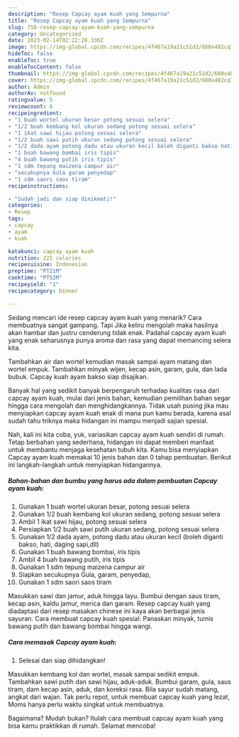 ```yaml
---
description: "Resep Capcay ayam kuah yang Sempurna"
title: "Resep Capcay ayam kuah yang Sempurna"
slug: 758-resep-capcay-ayam-kuah-yang-sempurna
category: Uncategorized
date: 2023-02-14T02:22:28.336Z
image: https://img-global.cpcdn.com/recipes/4f467a19a21c51d2/680x482cq70/capcay-ayam-kuah-foto-resep-utama.jpg
hideToc: false
enableToc: true
enableTocContent: false
thumbnail: https://img-global.cpcdn.com/recipes/4f467a19a21c51d2/680x482cq70/capcay-ayam-kuah-foto-resep-utama.jpg
cover: https://img-global.cpcdn.com/recipes/4f467a19a21c51d2/680x482cq70/capcay-ayam-kuah-foto-resep-utama.jpg
author: Admin
authorAv: notfound
ratingvalue: 5
reviewcount: 6
recipeingredient:
- "1 buah wortel ukuran besar potong sesuai selera"
- "1/2 buah kembang kol ukuran sedang potong sesuai selera"
- "1 ikat sawi hijau potong sesuai selera"
- "1/2 buah sawi putih ukuran sedang potong sesuai selera"
- "1/2 dada ayam potong dadu atau ukuran kecil boleh diganti bakso hati daging sapidll"
- "1 buah bawang bombai iris tipis"
- "4 buah bawang putih iris tipis"
- "1 sdm tepung maizena campur air"
- "secukupnya Gula garam penyedap"
- "1 sdm saori saos tiram"
recipeinstructions:

- "Sudah jadi dan siap dinikmati!"
categories:
- Resep
tags:
- capcay
- ayam
- kuah

katakunci: capcay ayam kuah 
nutrition: 221 calories
recipecuisine: Indonesian
preptime: "PT21M"
cooktime: "PT52M"
recipeyield: "1"
recipecategory: Dinner

---
```



Sedang mencari ide resep capcay ayam kuah yang menarik? Cara membuatnya sangat gampang. Tapi Jika keliru mengolah maka hasilnya akan hambar dan justru cenderung tidak enak. Padahal capcay ayam kuah yang enak seharusnya punya aroma dan rasa yang dapat memancing selera kita.


Tambahkan air dan wortel kemudian masak sampai ayam matang dan wortel empuk. Tambahkan minyak wijen, kecap asin, garam, gula, dan lada bubuk. Capcay kuah ayam bakso siap disajikan.

Banyak hal yang sedikit banyak berpengaruh terhadap kualitas rasa dari capcay ayam kuah, mulai dari jenis bahan, kemudian pemilihan bahan segar hingga cara mengolah dan menghidangkannya. Tidak usah pusing jika mau menyiapkan capcay ayam kuah enak di mana pun kamu berada, karena asal sudah tahu triknya maka hidangan ini mampu menjadi sajian spesial.


Nah, kali ini kita coba, yuk, variasikan capcay ayam kuah sendiri di rumah. Tetap berbahan yang sederhana, hidangan ini dapat memberi manfaat untuk membantu menjaga kesehatan tubuh kita. Kamu bisa menyiapkan Capcay ayam kuah memakai 10 jenis bahan dan 0 tahap pembuatan. Berikut ini langkah-langkah untuk menyiapkan hidangannya.

<!--inarticleads1-->

##### Bahan-bahan dan bumbu yang harus ada dalam pembuatan Capcay ayam kuah:

1. Gunakan 1 buah wortel ukuran besar, potong sesuai selera
1. Gunakan 1/2 buah kembang kol ukuran sedang, potong sesuai selera
1. Ambil 1 ikat sawi hijau, potong sesuai selera
1. Persiapkan 1/2 buah sawi putih ukuran sedang, potong sesuai selera
1. Gunakan 1/2 dada ayam, potong dadu atau ukuran kecil (boleh diganti bakso, hati, daging sapi,dll)
1. Gunakan 1 buah bawang bombai, iris tipis
1. Ambil 4 buah bawang putih, iris tipis
1. Gunakan 1 sdm tepung maizena campur air
1. Siapkan secukupnya Gula, garam, penyedap,
1. Gunakan 1 sdm saori saos tiram


Masukkan sawi dan jamur, aduk hingga layu. Bumbui dengan saus tiram, kecap asin, kaldu jamur, merica dan garam. Resep capcay kuah yang diadaptasi dari resep masakan chinese ini kaya akan berbagai jenis sayuran. Cara membuat capcay kuah spesial: Panaskan minyak, tumis bawang putih dan bawang bombai hingga wangi. 

<!--inarticleads2-->

##### Cara memasak Capcay ayam kuah:


1. Selesai dan siap dihidangkan!

Masukkan kembang kol dan wortel, masak sampai sedikit empuk. Tambahkan sawi putih dan sawi hijau, aduk-aduk. Bumbui garam, gula, saus tiram, dam kecap asin, aduk, dan koreksi rasa. Bila sayur sudah matang, angkat dari wajan. Tak perlu repot, untuk membuat capcay kuah yang lezat, Moms hanya perlu waktu singkat untuk membuatnya. 

Bagaimana? Mudah bukan? Itulah cara membuat capcay ayam kuah yang bisa kamu praktikkan di rumah. Selamat mencoba!

